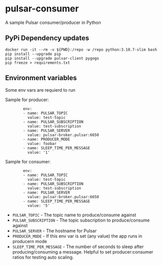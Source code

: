 # pulsar-consumer
A sample Pulsar consumer/producer in Python

## PyPi Dependency updates

    docker run -it --rm -v ${PWD}:/repo -w /repo python:3.10.7-slim bash
    pip install --upgrade pip
    pip install --upgrade pulsar-client pygogo
    pip freeze > requirements.txt

## Environment variables

Some env vars are requierd to run

Sample for producer:

```
        env:
        - name: PULSAR_TOPIC
          value: test-topic
        - name: PULSAR_SUBSCRIPTION
          value: test-subscription
        - name: PULSAR_SERVER
          value: pulsar-broker.pulsar:6650
        - name: PRODUCER_MODE
          value: foobar
        - name: SLEEP_TIME_PER_MESSAGE
          value: '1'
```

Sample for consumer:

``` 
        env:
        - name: PULSAR_TOPIC
          value: test-topic
        - name: PULSAR_SUBSCRIPTION
          value: test-subscription
        - name: PULSAR_SERVER
          value: pulsar-broker.pulsar:6650
        - name: SLEEP_TIME_PER_MESSAGE
          value: '5'
```

  - `PULSAR_TOPIC` - The topic name to produce/consume against
  - `PULSAR_SUBSCRIPTION` - The topic subscription to produce/consume against
  - `PULSAR_SERVER` - The hostname for Pulsar
  - `PRODUCER_MODE` - If this env var is set (any value) the app runs in producern mode
  - `SLEEP_TIME_PER_MESSAGE` - The number of seconds to sleep after producing/consuming a message.  Helpful to set 
    producer:consumer ratios for testing auto scaling.
